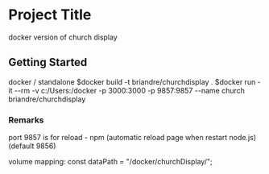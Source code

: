 # Project Title

docker version of church display

## Getting Started

docker / standalone
$docker build -t briandre/churchdisplay .
$docker run -it --rm -v c:/Users:/docker -p 3000:3000 -p 9857:9857 --name church briandre/churchdisplay

### Remarks

port 9857 is for reload - npm (automatic reload page when restart node.js) (default 9856)

volume mapping:
const dataPath = "/docker/churchDisplay/";
